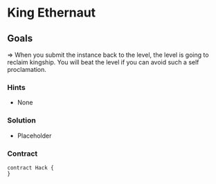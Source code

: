 # King Ethernaut

## Goals

=> When you submit the instance back to the level, the level is going to reclaim kingship. You will beat the level if you can avoid such a self proclamation.

### Hints

- None

### Solution

- Placeholder

### Contract

```solidity
contract Hack {
}
```
